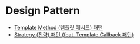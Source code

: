 # Design Pattern

- [Template Method (템플릿 메서드) 패턴](https://github.com/ParkJiwoon/practice-codes/tree/master/design_pattern/src/main/java/template_method)
- [Strategy (전략) 패턴 (feat. Template Callback 패턴)](https://github.com/ParkJiwoon/practice-codes/tree/master/design_pattern/src/main/java/strategy)
